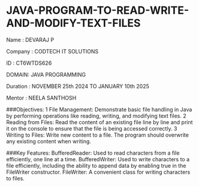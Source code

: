 # JAVA-PROGRAM-TO-READ-WRITE-AND-MODIFY-TEXT-FILES

Name : DEVARAJ P

Company : CODTECH IT SOLUTIONS

ID : CT6WTDS626

DOMAIN: JAVA PROGRAMMING

Duration : NOVEMBER 25th 2024 TO JANUARY 10th 2025

Mentor : NEELA SANTHOSH

###Objectives: 1 File Management: Demonstrate basic file handling in Java by performing operations like reading, writing, and modifying text files. 2 Reading from Files: Read the content of an existing file line by line and print it on the console to ensure that the file is being accessed correctly. 3 Writing to Files: Write new content to a file. The program should overwrite any existing content when writing.

###Key Features: BufferedReader: Used to read characters from a file efficiently, one line at a time. BufferedWriter: Used to write characters to a file efficiently, including the ability to append data by enabling true in the FileWriter constructor. FileWriter: A convenient class for writing characters to files.
